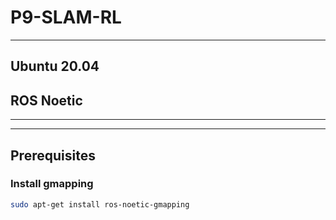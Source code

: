 # P9-SLAM-RL
-----------------
## Ubuntu 20.04
## ROS Noetic
----------------
----------------
## Prerequisites
### Install gmapping
```bash
sudo apt-get install ros-noetic-gmapping
```
